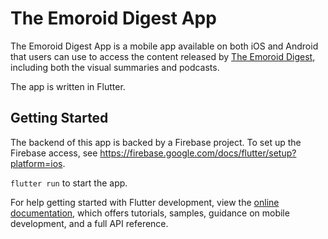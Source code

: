 # The Emoroid Digest App

The Emoroid Digest App is a mobile app available on both iOS and Android that users can use to access the
content released by [The Emoroid Digest](https://med.emory.edu/departments/medicine/divisions/digestive-diseases/education/emoroid-digest.html), including both the visual summaries and podcasts.

The app is written in Flutter.

## Getting Started

The backend of this app is backed by a Firebase project. To set up the Firebase access, see https://firebase.google.com/docs/flutter/setup?platform=ios.

`flutter run` to start the app.

For help getting started with Flutter development, view the
[online documentation](https://docs.flutter.dev/), which offers tutorials,
samples, guidance on mobile development, and a full API reference.
